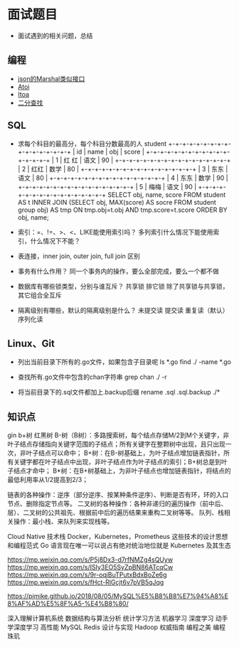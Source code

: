 # 面试题目
- 面试遇到的相关问题，总结

## 编程
- [json的Marshal类似接口](json_convert.go)
- [Atoi](atoi.go)
- [Itoa](itoa.go)
- [二分查找](binary_search.go)


## SQL
- 求每个科目的最高分，每个科目分数最高的人
	student
+-+-+-+-+-+-+-+-+-+-+-+-+-+-+-+-+
| id 	| name 	| obj	| score	|
+-+-+-+-+-+-+-+-+-+-+-+-+-+-+-+-+
| 1		| 红	红	| 语文	| 90	|
+-+-+-+-+-+-+-+-+-+-+-+-+-+-+-+-+
| 2 	| 红红 	| 数学 	| 80 	|
+-+-+-+-+-+-+-+-+-+-+-+-+-+-+-+-+
| 3 	| 东东 	| 语文 	| 80 	|
+-+-+-+-+-+-+-+-+-+-+-+-+-+-+-+-+
| 4 	| 东东 	| 数学 	| 90 	|
+-+-+-+-+-+-+-+-+-+-+-+-+-+-+-+-+
| 5 	| 梅梅 	| 语文 	| 90 	|
+-+-+-+-+-+-+-+-+-+-+-+-+-+-+-+-+
SELECT obj, name, score
FROM student AS t
INNER JOIN (SELECT obj, MAX(score) AS socre FROM student group obj)
	AS tmp ON tmp.obj=t.obj AND tmp.score=t.score
ORDER BY obj, name;

- 索引：=、!=、>、<、LIKE能使用索引吗？ 多列索引什么情况下能使用索引，什么情况下不能？
- 表连接，inner join, outer join, full join 区别

- 事务有什么作用？
同一个事务内的操作，要么全部完成，要么一个都不做

- 数据库有哪些锁类型，分别与谁互斥？
共享锁
排它锁
除了共享锁与共享锁，其它组合全互斥

- 隔离级别有哪些，默认的隔离级别是什么？
未提交读
提交读
重复读（默认）
序列化读


## Linux、Git
- 列出当前目录下所有的.go文件，如果包含子目录呢
ls *.go
find ./ -name *.go

- 查找所有.go文件中包含的chan字符串
grep chan ./ -r

- 将当前目录下的.sql文件都加上.backup后缀
rename .sql .sql.backup ./*

## 知识点
gin
b+树
红黑树
B-树（B树）：多路搜索树，每个结点存储M/2到M个关键字，非叶子结点存储指向关键字范围的子结点；所有关键字在整颗树中出现，且只出现一次，非叶子结点可以命中；
B+树：在B-树基础上，为叶子结点增加链表指针，所有关键字都在叶子结点中出现，非叶子结点作为叶子结点的索引；B+树总是到叶子结点才命中；
B*树：在B+树基础上，为非叶子结点也增加链表指针，将结点的最低利用率从1/2提高到2/3；

链表的各种操作：逆序（部分逆序、按某种条件逆序）、判断是否有环，环的入口节点、删除指定节点等。
二叉树的各种操作：各种非递归的遍历操作（前中后、层）、二叉树的公共祖先、根据前中后的遍历结果来重构二叉树等等。
队列、栈相关操作：最小栈、来队列来实现栈等。


Cloud Native 技术栈
Docker，Kubernetes，Prometheus 这些技术的设计思想和编程范式
Go 语言现在唯一可以说占有绝对统治地位就是 Kubernetes 及其生态

https://mp.weixin.qq.com/s/P5j8Dx3-d7rfNMZg4sQUyw
https://mp.weixin.qq.com/s/ISIy3EO5SyZpBN86ATcqCw
https://mp.weixin.qq.com/s/9r-oqjBuTPutxBdxBoZe6g
https://mp.weixin.qq.com/s/fHct-RlGcjt6v7pVB5qJqg

https://pjmike.github.io/2018/08/05/MySQL%E5%B8%B8%E7%94%A8%E8%AF%AD%E5%8F%A5-%E4%B8%80/


深入理解计算机系统
数据结构与算法分析
统计学习方法
机器学习
深度学习
动手学深度学习
高性能 MySQL
Redis 设计与实现
Hadoop 权威指南
编程之美
编程珠玑


